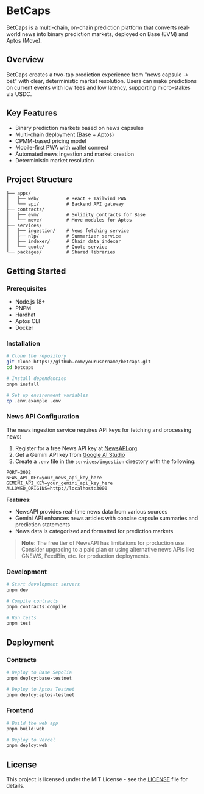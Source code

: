 # BetCaps

BetCaps is a multi-chain, on-chain prediction platform that converts real-world news into binary prediction markets, deployed on Base (EVM) and Aptos (Move).

## Overview

BetCaps creates a two-tap prediction experience from "news capsule → bet" with clear, deterministic market resolution. Users can make predictions on current events with low fees and low latency, supporting micro-stakes via USDC.

## Key Features

- Binary prediction markets based on news capsules
- Multi-chain deployment (Base + Aptos)
- CPMM-based pricing model
- Mobile-first PWA with wallet connect
- Automated news ingestion and market creation
- Deterministic market resolution

## Project Structure

```
├── apps/
│   ├── web/          # React + Tailwind PWA
│   └── api/          # Backend API gateway
├── contracts/
│   ├── evm/          # Solidity contracts for Base
│   └── move/         # Move modules for Aptos
├── services/
│   ├── ingestion/    # News fetching service
│   ├── nlp/          # Summarizer service  
│   ├── indexer/      # Chain data indexer
│   └── quote/        # Quote service
└── packages/         # Shared libraries
```

## Getting Started

### Prerequisites

- Node.js 18+
- PNPM
- Hardhat
- Aptos CLI
- Docker

### Installation

```bash
# Clone the repository
git clone https://github.com/yourusername/betcaps.git
cd betcaps

# Install dependencies
pnpm install

# Set up environment variables
cp .env.example .env
```

### News API Configuration

The news ingestion service requires API keys for fetching and processing news:

1. Register for a free News API key at [NewsAPI.org](https://newsapi.org/)
2. Get a Gemini API key from [Google AI Studio](https://makersuite.google.com/app/apikey)
3. Create a `.env` file in the `services/ingestion` directory with the following:

```
PORT=3002
NEWS_API_KEY=your_news_api_key_here
GEMINI_API_KEY=your_gemini_api_key_here
ALLOWED_ORIGINS=http://localhost:3000
```

**Features:**
- NewsAPI provides real-time news data from various sources
- Gemini API enhances news articles with concise capsule summaries and prediction statements
- News data is categorized and formatted for prediction markets

> **Note**: The free tier of NewsAPI has limitations for production use. Consider upgrading to a paid plan or using alternative news APIs like GNEWS, FeedBin, etc. for production deployments.

### Development

```bash
# Start development servers
pnpm dev

# Compile contracts
pnpm contracts:compile

# Run tests
pnpm test
```

## Deployment

### Contracts

```bash
# Deploy to Base Sepolia
pnpm deploy:base-testnet

# Deploy to Aptos Testnet
pnpm deploy:aptos-testnet
```

### Frontend

```bash
# Build the web app
pnpm build:web

# Deploy to Vercel
pnpm deploy:web
```

## License

This project is licensed under the MIT License - see the [LICENSE](LICENSE) file for details.

